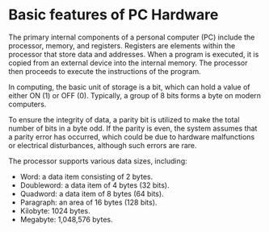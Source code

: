 # Basic features of PC Hardware 
The primary internal components of a personal computer (PC) include the processor, memory, and registers. 
Registers are elements within the processor that store data and addresses. When a program is executed, it is copied from an external 
device into the internal memory. The processor then proceeds to execute the instructions of the program.

In computing, the basic unit of storage is a bit, which can hold a value of either ON (1) or OFF (0). Typically, 
a group of 8 bits forms a byte on modern computers.

To ensure the integrity of data, a parity bit is utilized to make the total number of bits in a byte odd. 
If the parity is even, the system assumes that a parity error has occurred, which could be due to hardware malfunctions or electrical disturbances, although such errors are rare.

The processor supports various data sizes, including:

- Word: a data item consisting of 2 bytes.
- Doubleword: a data item of 4 bytes (32 bits).
- Quadword: a data item of 8 bytes (64 bits).
- Paragraph: an area of 16 bytes (128 bits).
- Kilobyte: 1024 bytes.
- Megabyte: 1,048,576 bytes.
